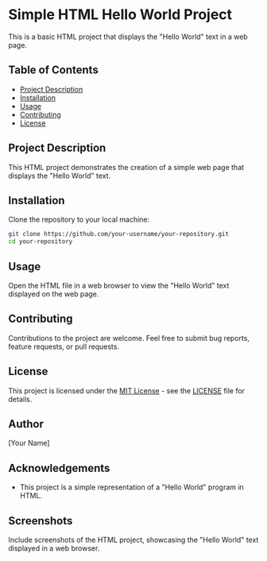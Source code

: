 # Simple HTML Hello World Project

This is a basic HTML project that displays the "Hello World" text in a web page.

## Table of Contents

- [Project Description](#project-description)
- [Installation](#installation)
- [Usage](#usage)
- [Contributing](#contributing)
- [License](#license)

## Project Description

This HTML project demonstrates the creation of a simple web page that displays the "Hello World" text.

## Installation

Clone the repository to your local machine:

```bash
git clone https://github.com/your-username/your-repository.git
cd your-repository
```

## Usage

Open the HTML file in a web browser to view the "Hello World" text displayed on the web page.

## Contributing

Contributions to the project are welcome. Feel free to submit bug reports, feature requests, or pull requests.

## License

This project is licensed under the [MIT License](https://opensource.org/licenses/MIT) - see the [LICENSE](LICENSE) file for details.

## Author

[Your Name]

## Acknowledgements

- This project is a simple representation of a "Hello World" program in HTML.

## Screenshots

Include screenshots of the HTML project, showcasing the "Hello World" text displayed in a web browser.